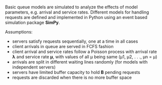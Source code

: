Basic queue models are simulated to analyze the effects of model parameters,
e.g. arrival and service rates. Different models for handling requests are defined and implemented
in Python using an event based simulation package **SimPy**.

Assumptions:
- servers satisfy requests sequentially, one at a time in all cases
- client arrivals in queue are served in FCFS fashion
- client arrival and service rates follow a Poisson process with arrival rate **λ** and service rate **μ**, with values of all μ being same (μ1, μ2, . . ., μn = μ)
- arrivals are split in different waiting lines randomly (for models with independent servers)
- servers have limited buffer capacity to hold **B** pending requests
- requests are discarded when there is no more buffer space

